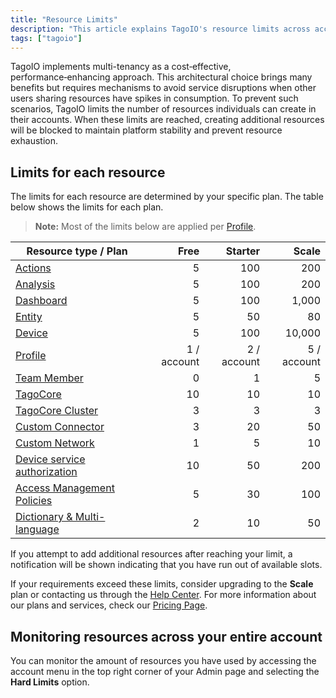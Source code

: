 ```yaml
---
title: "Resource Limits"
description: "This article explains TagoIO's resource limits across account plans and lists the per-plan limits for common resource types, noting that most limits apply per Profile."
tags: ["tagoio"]
---
```

TagoIO implements multi-tenancy as a cost‑effective, performance‑enhancing approach. This architectural choice brings many benefits but requires mechanisms to avoid service disruptions when other users sharing resources have spikes in consumption. To prevent such scenarios, TagoIO limits the number of resources individuals can create in their accounts. When these limits are reached, creating additional resources will be blocked to maintain platform stability and prevent resource exhaustion.

## Limits for each resource

The limits for each resource are determined by your specific plan. The table below shows the limits for each plan.

> **Note:** Most of the limits below are applied per [Profile](../account/profiles).

| Resource type / Plan | Free | Starter | Scale |
|---|---:|---:|---:|
| [Actions](../actions/actions) | 5 | 100 | 200 |
| [Analysis](../analysis/analysis-overview) | 5 | 100 | 200 |
| [Dashboard](../dashboards/creating-dashboard-tabs) | 5 | 100 | 1,000 |
| [Entity](entities/entities) | 5 | 50 | 80 |
| [Device](../devices/devices) | 5 | 100 | 10,000 |
| [Profile](../account/profiles) | 1 / account | 2 / account | 5 / account |
| [Team Member](https://help.tago.io/portal/en/kb/articles/106-sharing-your-profile) | 0 | 1 | 5 |
| [TagoCore](https://help.tago.io/portal/en/kb/articles/tagocore) | 10 | 10 | 10 |
| [TagoCore Cluster](https://help.tago.io/portal/en/kb/articles/tagocore-cluster) | 3 | 3 | 3 |
| [Custom Connector](https://help.tago.io/portal/en/kb/articles/466-connector-overview) | 3 | 20 | 50 |
| [Custom Network](https://help.tago.io/portal/en/kb/articles/468-creating-a-network-integration) | 1 | 5 | 10 |
| [Device service authorization](https://help.tago.io/portal/en/kb/articles/218-authorization) | 10 | 50 | 200 |
| [Access Management Policies](https://help.tago.io/portal/en/kb/articles/183-access-management) | 5 | 30 | 100 |
| [Dictionary & Multi-language](https://help.tago.io/portal/en/kb/articles/487-dictionaries) | 2 | 10 | 50 |

If you attempt to add additional resources after reaching your limit, a notification will be shown indicating that you have run out of available slots.

If your requirements exceed these limits, consider upgrading to the **Scale** plan or contacting us through the [Help Center](https://help.tago.io/portal/en/newticket). For more information about our plans and services, check our [Pricing Page](https://tago.io/pricing).

## Monitoring resources across your entire account

You can monitor the amount of resources you have used by accessing the account menu in the top right corner of your Admin page and selecting the **Hard Limits** option.
